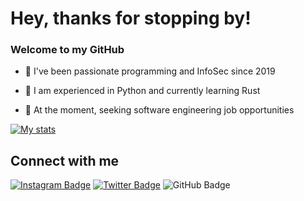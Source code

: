 # Hey, thanks for stopping by!

### Welcome to my GitHub

- 🌱 I've been passionate programming and InfoSec since 2019 

- 📝 I am experienced in Python and currently learning Rust

- 💼 At the moment, seeking software engineering job opportunities

[![My stats](https://github-readme-stats.vercel.app/api?username=iinc0gnit0)](https://github.com/anuraghazra/github-readme-stats)

## Connect with me

[![Instagram Badge](https://img.shields.io/badge/-inc0gnit0.offical-blue?style=social&logo=Instagram&link=https://instagram.com/inc0gnit0.offical)](https://instagram.com/inc0gnit0.offical) [![Twitter Badge](https://img.shields.io/badge/-iinc0gnit0-blue?style=social&logo=Twitter&link=https://twitter.com/iinc0gnit0)](https://twitter.com/iinc0gnit0) ![GitHub Badge](https://img.shields.io/badge/-iinc0gnit0-blue?style=social&logo=ProtonMail)

